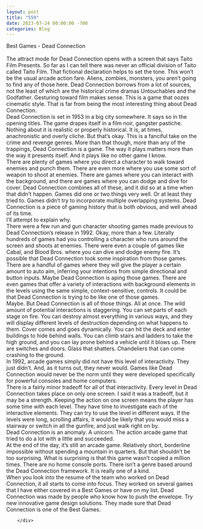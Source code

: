 ```yaml
---
layout: post
title: "559"
date: 2023-07-24 00:00:00 -700
categories: Blog
---
```


<div class="blog-content">
				<div class="paragraph"><span><span>Best Games - Dead Connection</span></span><br><span></span><br><span><span>The attract mode for Dead Connection opens with a screen that says Taito Film Presents. So far as I can tell there was never an official division of Taito called Taito Film. That fictional declaration helps to set the tone. This won&rsquo;t be the usual arcade action fare. Aliens, zombies, monsters, you aren&rsquo;t going to find any of those here. Dead Connection borrows from a lot of sources, not the least of which are the historical crime dramas Untouchables and the Godfather. Gesturing toward film makes sense. This is a game that oozes cinematic style. That is far from being the most interesting thing about Dead Connection.</span></span><br><span></span><span><span>Dead Connection is set in 1953 in a big city somewhere. It says so in the opening titles. The game drapes itself in a film noir, gangster pastiche. Nothing about it is realistic or properly historical. It is, at times, anachronistic and overly cliche. But that&rsquo;s okay. This is a fanciful take on the crime and revenge genres. More than that though, more than any of the trappings, Dead Connection is a game. The way it plays matters more than the way it presents itself. And it plays like no other game I know.</span></span><br><span></span><span><span>There are plenty of games where you direct a character to walk toward enemies and punch them. There are even more where you use some sort of weapon to shoot at enemies. There are games where you can interact with the background, and there are games where you can dodge and dive for cover. Dead Connection combines all of these, and it did so at a time when that didn&rsquo;t happen. Games did one or two things very well. Or at least they tried to. Games didn&rsquo;t try to incorporate multiple overlapping systems. Dead Connection is a piece of gaming history that is both obvious, and well ahead of its time.</span></span><br><span></span><span><span>I&rsquo;ll attempt to explain why.</span></span><br><span></span><span><span>There were a few run and gun character shooting games made previous to Dead Connection&rsquo;s release in 1992. Okay, more than a few. Literally hundreds of games had you controlling a character who runs around the screen and shoots at enemies. There were even a couple of games like Cabal, and Blood Bros. where you can dive and dodge enemy fire. It&rsquo;s possible that Dead Connection took some inspiration from those games. There are a handful of games where they will give the player a certain amount to auto aim, inferring your intentions from simple directional and button inputs. Maybe Dead Connection is aping those games. There are even games that offer a variety of interactions with background elements in the levels using the same simple, context-sensitive, controls. It could be that Dead Connection is trying to be like one of those games.&nbsp;</span></span><br><span></span><span><span>Maybe. But Dead Connection is all of those things. All at once. The wild amount of potential interactions is staggering. You can set parts of each stage on fire. You can destroy almost everything in various ways, and they will display different levels of destruction depending on what happens to them. Cover comes and goes dynamically. You can hit the deck and enter buildings to hide behind walls. You can climb stairs and ladders to take the high ground, and you can lay prone behind a vehicle until it blows up. There are switches and doors. Glass that shatters. Chandeliers that can come crashing to the ground.</span></span><br><span></span><span><span>In 1992, arcade games simply did not have this level of interactivity. They just didn&rsquo;t. And, as it turns out, they never would. Games like Dead Connection would never be the norm until they were developed specifically for powerful consoles and home computers.&nbsp;</span></span><br><span></span><span><span>There is a fairly minor tradeoff for all of that interactivity. Every level in Dead Connection takes place on only one screen. I said it was a tradeoff, but it may be a strength. Keeping the action on one screen means the player has some time with each level. They have time to investigate each of the interactive elements. They can try to use the level in different ways. If the levels were long, scrolling affairs, it would be likely that you would miss a stairway or switch in all the gunfire, and just walk right on by.</span></span><br><span></span><span><span>Dead Connection is an anomaly. A unicorn. The action arcade game that tried to do a lot with a little and succeeded.</span></span><br><span></span><span><span>At the end of the day, it&rsquo;s still an arcade game. Relatively short, borderline impossible without spending a mountain in quarters. But that shouldn&rsquo;t be too surprising. What is surprising is that this game wasn&rsquo;t copied a million times. There are no home console ports. There isn&rsquo;t a genre based around the Dead Connection framework. It is really one of a kind.</span></span><br><span></span><span><span>When you look into the resume of the team who worked on Dead Connection, it all starts to come into focus. They worked on several games that I have either covered in a Best Games or have on my list. Dead Connection was made by people who know how to push the envelope. Try new innovative game design solutions. They made sure that Dead Connection is one of the Best Games.&nbsp;</span></span><br><span></span></div>

		</div>
        